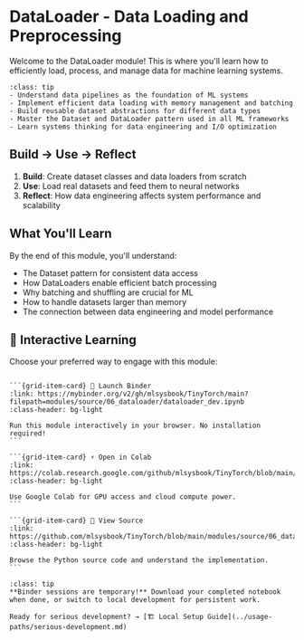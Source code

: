 # DataLoader - Data Loading and Preprocessing

Welcome to the DataLoader module! This is where you'll learn how to efficiently load, process, and manage data for machine learning systems.

```{admonition} 🎯 Learning Goals
:class: tip
- Understand data pipelines as the foundation of ML systems
- Implement efficient data loading with memory management and batching
- Build reusable dataset abstractions for different data types
- Master the Dataset and DataLoader pattern used in all ML frameworks
- Learn systems thinking for data engineering and I/O optimization
```


## Build → Use → Reflect
1. **Build**: Create dataset classes and data loaders from scratch
2. **Use**: Load real datasets and feed them to neural networks
3. **Reflect**: How data engineering affects system performance and scalability

## What You'll Learn
By the end of this module, you'll understand:
- The Dataset pattern for consistent data access
- How DataLoaders enable efficient batch processing
- Why batching and shuffling are crucial for ML
- How to handle datasets larger than memory
- The connection between data engineering and model performance
## 🚀 Interactive Learning

Choose your preferred way to engage with this module:

````{grid} 1 2 3 3

```{grid-item-card} 🚀 Launch Binder
:link: https://mybinder.org/v2/gh/mlsysbook/TinyTorch/main?filepath=modules/source/06_dataloader/dataloader_dev.ipynb
:class-header: bg-light

Run this module interactively in your browser. No installation required!
```

```{grid-item-card} ⚡ Open in Colab  
:link: https://colab.research.google.com/github/mlsysbook/TinyTorch/blob/main/modules/source/06_dataloader/dataloader_dev.ipynb
:class-header: bg-light

Use Google Colab for GPU access and cloud compute power.
```

```{grid-item-card} 📖 View Source
:link: https://github.com/mlsysbook/TinyTorch/blob/main/modules/source/06_dataloader/dataloader_dev.py
:class-header: bg-light

Browse the Python source code and understand the implementation.
```

````

```{admonition} 💾 Save Your Progress
:class: tip
**Binder sessions are temporary!** Download your completed notebook when done, or switch to local development for persistent work.

Ready for serious development? → [🏗️ Local Setup Guide](../usage-paths/serious-development.md)
```

